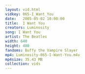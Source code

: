```yaml
---
layout: vid.html
vidkey: 065-I_Want_You
date:   2005-05-02 10:00:00
title:  I Want You
creators: Luminosity
song: I Want You
artist: The Beatles
width: 640
height: 480
fandoms: Buffy the Vampire Slayer
mp4: Luminosity-065-I-Want-You.m4v
mp4size: 35.43 MB
collection: vids
---
```


  <div>
  
  </div>
  